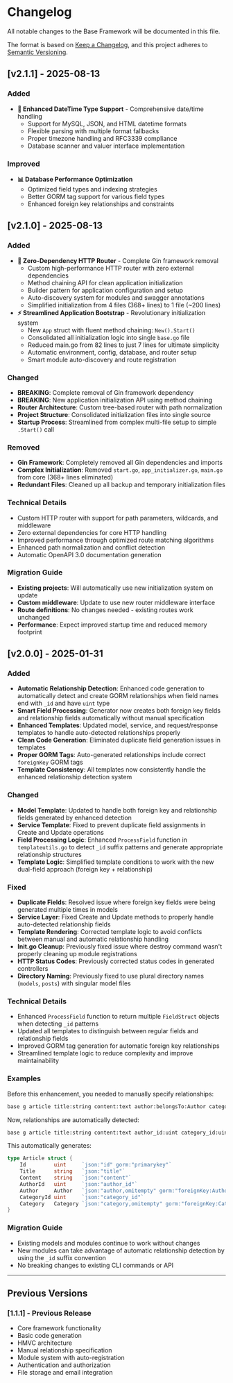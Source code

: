 # Changelog

All notable changes to the Base Framework will be documented in this file.

The format is based on [Keep a Changelog](https://keepachangelog.com/en/1.0.0/),
and this project adheres to [Semantic Versioning](https://semver.org/spec/v2.0.0.html).

## [v2.1.1] - 2025-08-13

### Added
- **🎯 Enhanced DateTime Type Support** - Comprehensive date/time handling
  - Support for MySQL, JSON, and HTML datetime formats
  - Flexible parsing with multiple format fallbacks
  - Proper timezone handling and RFC3339 compliance
  - Database scanner and valuer interface implementation

### Improved
- **📊 Database Performance Optimization**
  - Optimized field types and indexing strategies  
  - Better GORM tag support for various field types
  - Enhanced foreign key relationships and constraints

## [v2.1.0] - 2025-08-13

### Added
- **🚀 Zero-Dependency HTTP Router** - Complete Gin framework removal
  - Custom high-performance HTTP router with zero external dependencies
  - Method chaining API for clean application initialization
  - Builder pattern for application configuration and setup
  - Auto-discovery system for modules and swagger annotations
  - Simplified initialization from 4 files (368+ lines) to 1 file (~200 lines)
- **⚡ Streamlined Application Bootstrap** - Revolutionary initialization system
  - New `App` struct with fluent method chaining: `New().Start()`
  - Consolidated all initialization logic into single `base.go` file
  - Reduced main.go from 82 lines to just 7 lines for ultimate simplicity
  - Automatic environment, config, database, and router setup
  - Smart module auto-discovery and route registration

### Changed
- **BREAKING**: Complete removal of Gin framework dependency
- **BREAKING**: New application initialization API using method chaining
- **Router Architecture**: Custom tree-based router with path normalization
- **Project Structure**: Consolidated initialization files into single source
- **Startup Process**: Streamlined from complex multi-file setup to simple `.Start()` call

### Removed
- **Gin Framework**: Completely removed all Gin dependencies and imports
- **Complex Initialization**: Removed `start.go`, `app_initializer.go`, `main.go` from core (368+ lines eliminated)
- **Redundant Files**: Cleaned up all backup and temporary initialization files

### Technical Details
- Custom HTTP router with support for path parameters, wildcards, and middleware
- Zero external dependencies for core HTTP handling
- Improved performance through optimized route matching algorithms
- Enhanced path normalization and conflict detection
- Automatic OpenAPI 3.0 documentation generation

### Migration Guide
- **Existing projects**: Will automatically use new initialization system on update
- **Custom middleware**: Update to use new router middleware interface
- **Route definitions**: No changes needed - existing routes work unchanged
- **Performance**: Expect improved startup time and reduced memory footprint

## [v2.0.0] - 2025-01-31

### Added
- **Automatic Relationship Detection**: Enhanced code generation to automatically detect and create GORM relationships when field names end with `_id` and have `uint` type
- **Smart Field Processing**: Generator now creates both foreign key fields and relationship fields automatically without manual specification
- **Enhanced Templates**: Updated model, service, and request/response templates to handle auto-detected relationships properly
- **Clean Code Generation**: Eliminated duplicate field generation issues in templates
- **Proper GORM Tags**: Auto-generated relationships include correct `foreignKey` GORM tags
- **Template Consistency**: All templates now consistently handle the enhanced relationship detection system

### Changed
- **Model Template**: Updated to handle both foreign key and relationship fields generated by enhanced detection
- **Service Template**: Fixed to prevent duplicate field assignments in Create and Update operations
- **Field Processing Logic**: Enhanced `ProcessField` function in `templateutils.go` to detect `_id` suffix patterns and generate appropriate relationship structures
- **Template Logic**: Simplified template conditions to work with the new dual-field approach (foreign key + relationship)

### Fixed
- **Duplicate Fields**: Resolved issue where foreign key fields were being generated multiple times in models
- **Service Layer**: Fixed Create and Update methods to properly handle auto-detected relationship fields
- **Template Rendering**: Corrected template logic to avoid conflicts between manual and automatic relationship handling
- **Init.go Cleanup**: Previously fixed issue where destroy command wasn't properly cleaning up module registrations
- **HTTP Status Codes**: Previously corrected status codes in generated controllers
- **Directory Naming**: Previously fixed to use plural directory names (`models`, `posts`) with singular model files

### Technical Details
- Enhanced `ProcessField` function to return multiple `FieldStruct` objects when detecting `_id` patterns
- Updated all templates to distinguish between regular fields and relationship fields
- Improved GORM tag generation for automatic foreign key relationships
- Streamlined template logic to reduce complexity and improve maintainability

### Examples

Before this enhancement, you needed to manually specify relationships:
```bash
base g article title:string content:text author:belongsTo:Author category:belongsTo:Category
```

Now, relationships are automatically detected:
```bash
base g article title:string content:text author_id:uint category_id:uint
```

This automatically generates:
```go
type Article struct {
    Id         uint     `json:"id" gorm:"primarykey"`
    Title      string   `json:"title"`
    Content    string   `json:"content"`
    AuthorId   uint     `json:"author_id"`
    Author     Author   `json:"author,omitempty" gorm:"foreignKey:AuthorId"`
    CategoryId uint     `json:"category_id"`
    Category   Category `json:"category,omitempty" gorm:"foreignKey:CategoryId"`
}
```

### Migration Guide
- Existing models and modules continue to work without changes
- New modules can take advantage of automatic relationship detection by using the `_id` suffix convention
- No breaking changes to existing CLI commands or API

---

## Previous Versions

### [1.1.1] - Previous Release
- Core framework functionality
- Basic code generation
- HMVC architecture
- Manual relationship specification
- Module system with auto-registration
- Authentication and authorization
- File storage and email integration